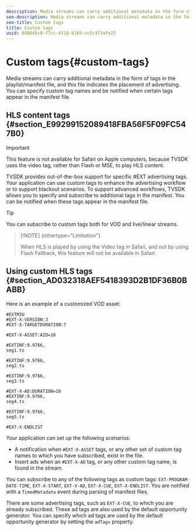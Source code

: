 ```yaml
---
description: Media streams can carry additional metadata in the form of tags in the playlist/manifest file, and this file indicates the placement of advertising. You can specify custom tag names and be notified when certain tags appear in the manifest file.
seo-description: Media streams can carry additional metadata in the form of tags in the playlist/manifest file, and this file indicates the placement of advertising. You can specify custom tag names and be notified when certain tags appear in the manifest file.
seo-title: Custom tags
title: Custom tags
uuid: 648645c8-f7cc-4118-b169-cc5c473afe23
---
```


# Custom tags{#custom-tags}

Media streams can carry additional metadata in the form of tags in the playlist/manifest file, and this file indicates the placement of advertising. You can specify custom tag names and be notified when certain tags appear in the manifest file.

## HLS content tags {#section_E99299152089418FBA56F5F09FC547B0}

>[!IMPORTANT]
>
>This feature is not available for Safari on Apple computers, because TVSDK uses the video tag, rather than Flash or MSE, to play HLS content.

TVSDK provides out-of-the-box support for specific #EXT advertising tags. Your application can use custom tags to enhance the advertising workflow or to support blackout scenarios. To support advanced workflows, TVSDK allows you to specify and subscribe to additional tags in the manifest. You can be notified when these tags appear in the manifest file.

>[!TIP]
>
>You can subscribe to custom tags both for VOD and live/linear streams.

>[!NOTE] {othertype="Limitation"}
>
>When HLS is played by using the Video tag in Safari, and not by using Flash Fallback, this feature will not be available in Safari.

## Using custom HLS tags {#section_AD032318AEF5418393D2B1DF36B0BABB}

Here is an example of a customized VOD asset:

```
#EXTM3U
#EXT-X-VERSION:3
#EXT-X-TARGETDURATION:7
 
#EXT-X-ASSET:AID=10
 
#EXTINF:9.9766,
seg1.ts
 
#EXTINF:9.9766,
seg2.ts
 
#EXTINF:9.9766,
seg3.ts
 
#EXT-X-AD:DURATION=10
#EXTINF:9.9766,
seg4.ts
 
#EXTINF:9.9766,
seg5.ts
 
#EXT-X-ENDLIST
```

Your application can set up the following scenarios:

* A notification when `#EXT-X-ASSET` tags, or any other set of custom tag names to which you have subscribed, exist in the file. 
* Insert ads when an `#EXT-X-AD` tag, or any other custom tag name, is found in the stream.

You can subscribe to any of the following tags as custom tags: `EXT-PROGRAM-DATE-TIME`, `EXT-X-START`, `EXT-X-AD`, `EXT-X-CUE`, `EXT-X-ENDLIST`. You are notified with a `TimedMetadata` event during parsing of manifest files.

There are some advertising tags, such as `EXT-X-CUE`, to which you are already subscribed. These ad tags are also used by the default opportunity generator. You can specify which ad tags are used by the default opportunity generator by setting the `adTags` property. 
